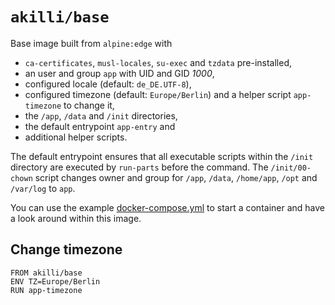 # `akilli/base`

Base image built from `alpine:edge` with 

- `ca-certificates`, `musl-locales`, `su-exec` and `tzdata` pre-installed, 
- an user and group `app` with UID and GID _1000_,
- configured locale (default: `de_DE.UTF-8`), 
- configured timezone (default: `Europe/Berlin`) and a helper script `app-timezone` to change it, 
- the `/app`, `/data` and `/init` directories,
- the default entrypoint `app-entry` and
- additional helper scripts.

The default entrypoint ensures that all executable scripts within the `/init` directory are executed by `run-parts` before the command. The `/init/00-chown` script changes owner and group for `/app`, `/data`, `/home/app`, `/opt` and `/var/log` to `app`.

You can use the example [docker-compose.yml](docker-compose.yml) to start a container and have a look around within this image.

## Change timezone

```
FROM akilli/base
ENV TZ=Europe/Berlin
RUN app-timezone
```
